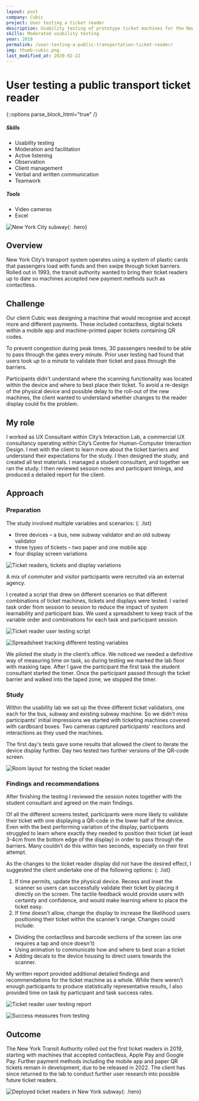 ```yaml
---
layout: post
company: Cubic
project: User testing a ticket reader
description: Usability testing of prototype ticket machines for the New York Transit Authority. I designed and facilitated the study.
skills: Moderated usability testing
year: 2018
permalink: /user-testing-a-public-transportation-ticket-reader/
img: thumb-cubic.png
last_modified_at: 2020-02-22
---
```

# User testing a public transport ticket reader #

{::options parse_block_html="true" /}
<div class="metadata">

##### Skills #####
* Usability testing
* Moderation and facilitation
* Active listening
* Observation
* Client management
* Verbal and written communication
* Teamwork  

##### Tools #####
* Video cameras
* Excel

</div>


![New York City subway](../img/nycitymetro.png){: .hero}

## Overview ##

New York City’s transport system operates using a system of plastic cards that passengers load with funds and then swipe through ticket barriers. Rolled out in 1993, the transit authority wanted to bring their ticket readers up to date so machines accepted new payment methods such as contactless.

## Challenge ##

Our client Cubic was designing a machine that would recognise and accept more and different payments. These included contactless, digital tickets within a mobile app and machine-printed paper tickets containing QR codes. 

To prevent congestion during peak times, 30 passengers needed to be able to pass through the gates every minute. Prior user testing had found that users took _up to a minute_ to validate their ticket and pass through the barriers. 

Participants didn't understand where the scanning functionality was located within the device and where to best place their ticket. To avoid a re-design of the physical device and possible delay to the  roll-out of the new machines, the client wanted to understand whether changes to the reader display could fix the problem. 

## My role ##

I worked as UX Consultant within City’s Interaction Lab, a commercial UX consultancy operating within City’s Centre for Human-Computer Interaction Design. I met with the client to learn more about the ticket barriers and understand their expectations for the study. I then designed the study, and created all test materials. I managed a student consultant, and together we ran the study. I then reviewed session notes and participant timings, and produced a detailed report for the client.
 
## Approach ##

### Preparation ###

The study involved multiple variables and scenarios: 
{: .list}
* three devices &ndash; a bus, new subway validator and an old subway validator
* three types of tickets &ndash; two paper and one mobile app
* four display screen variations


![Ticket readers, tickets and display variations](../img/test-variables.png "Ticket readers, tickets and display variations")

A mix of commuter and visitor participants were recruited via an external agency. 

I created a script that drew on different scenarios so that different combinations of ticket machines, tickets and displays were tested. I varied task order from session to session to reduce the impact of system learnability and participant bias. We used a spreadsheet to keep track of the variable order and combinations for each task and participant session. 

![Ticket reader user testing script](../img/ticket-reader-script.png "Ticket reader user testing script]")

![Spreadsheet tracking different testing variables](../img/task-tracker.png "Spreadsheet tracking different testing variables")

We piloted the study in the client’s office. We noticed we needed a definitive way of measuring time on task, so during testing we marked the lab floor with masking tape. After I gave the participant the first task the student consultant started the timer. Once the participant  passed through the ticket barrier and walked into the taped zone, we stopped the timer.

### Study ###


Within the usability lab we set up the three different ticket validators, one each for the bus, subway and existing subway machine. So we didn't miss participants' initial impressions we started with ticketing machines covered with cardboard boxes. Two cameras captured participants' reactions and interactions as they used the machines. 

The first day's tests gave some results that allowed the client to iterate the device display further. Day two tested two further versions of the QR-code screen.  

![Room layout for testing the ticket reader](../img/set-up-ticket-reader.png "Room layout for testing the ticket reader")
 
### Findings and recommendations ###

After finishing the testing I reviewed the session notes together with the student consultant and agreed on the main findings. 

Of all the different screens tested, participants were more likely to validate their ticket with one displaying a QR-code in the lower half of the device. Even with the best performing variation of the display, participants struggled to learn where exactly they needed to position their ticket (at least 3-4cm from the bottom edge of the display) in order to pass through the barriers. Many couldn’t do this within two seconds, especially on their first attempt.

As the changes to the ticket reader display did not have the desired effect, I suggested the client undertake one of the following options: 
{: .list}

1.	If time permits, update the physical device. Recess and inset the scanner so users can successfully validate their ticket by placing it directly on the screen. The tactile feedback would provide users with certainty and confidence, and would make learning where to place the ticket easy. 
2.	If time doesn’t allow, change the display to increase the likelihood users positioning their ticket within the scanner’s range. Changes could include: 
   * Dividing the contactless and barcode sections of the screen (as one requires a tap and once doesn't) 
   * Using animation to communicate how and where to best scan a ticket 
   * Adding decals to the device housing to direct users towards the scanner.
   
My written report provided additional detailed findings and recommendations for the ticket machine as a whole. While there weren’t enough participants to produce statistically representative results, I also provided time on task by participant and task success rates.

![Ticket reader user testing report](../img/ticket-reader-report.png "Ticket reader user testing report")

![Success measures from testing](../img/metrics.png "Success measures from testing")

## Outcome ##
The New York Transit Authority rolled out the first ticket readers in 2019, starting with machines that accepted contactless, Apple Pay and Google Pay. Further payment methods including the mobile app and paper QR tickets remain in development, due to be released in 2022. The client has since returned to the lab to conduct further user research into possible future ticket readers. 

![Deployed ticket readers in New York subway](../img/deployed-ticket-readers.png "Deployed ticket readers in New York subway"){: .hero}


